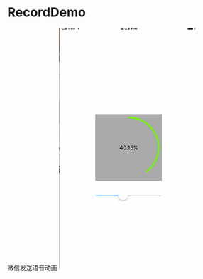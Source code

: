 # RecordDemo
微信发送语音动画
![image](https://github.com/ZhengYaWei1992/ZWProgressView/blob/master/Untitled3.gif)
